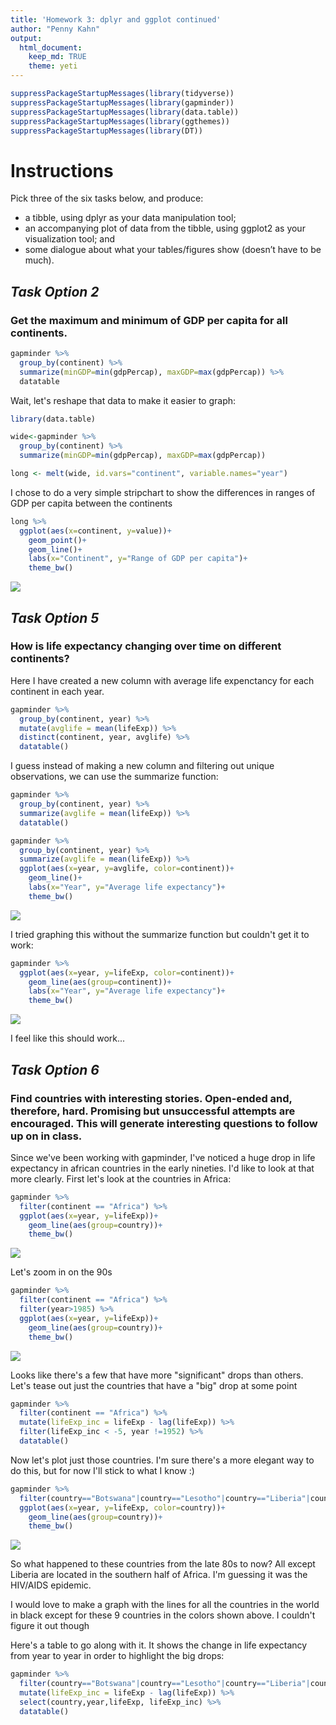 ```yaml
---
title: 'Homework 3: dplyr and ggplot continued'
author: "Penny Kahn"
output: 
  html_document:
    keep_md: TRUE
    theme: yeti
---
```


```r
suppressPackageStartupMessages(library(tidyverse))
suppressPackageStartupMessages(library(gapminder))
suppressPackageStartupMessages(library(data.table))
suppressPackageStartupMessages(library(ggthemes))
suppressPackageStartupMessages(library(DT))
```

# Instructions

Pick three of the six tasks below, and produce:

* a tibble, using dplyr as your data manipulation tool;
* an accompanying plot of data from the tibble, using ggplot2 as your visualization tool; and
* some dialogue about what your tables/figures show (doesn’t have to be much).

## _Task Option 2_
### Get the maximum and minimum of GDP per capita for all continents.

```r
gapminder %>%
  group_by(continent) %>% 
  summarize(minGDP=min(gdpPercap), maxGDP=max(gdpPercap)) %>% 
  datatable
```

<!--html_preserve--><div id="htmlwidget-7fc705f2ba559eefab9b" style="width:100%;height:auto;" class="datatables html-widget"></div>
<script type="application/json" data-for="htmlwidget-7fc705f2ba559eefab9b">{"x":{"filter":"none","data":[["1","2","3","4","5"],["Africa","Americas","Asia","Europe","Oceania"],[241.1658765,1201.637154,331,973.5331948,10039.59564],[21951.21176,42951.65309,113523.1329,49357.19017,34435.36744]],"container":"<table class=\"display\">\n  <thead>\n    <tr>\n      <th> <\/th>\n      <th>continent<\/th>\n      <th>minGDP<\/th>\n      <th>maxGDP<\/th>\n    <\/tr>\n  <\/thead>\n<\/table>","options":{"columnDefs":[{"className":"dt-right","targets":[2,3]},{"orderable":false,"targets":0}],"order":[],"autoWidth":false,"orderClasses":false}},"evals":[],"jsHooks":[]}</script><!--/html_preserve-->
Wait, let's reshape that data to make it easier to graph:

```r
library(data.table)
```

```r
wide<-gapminder %>%
  group_by(continent) %>% 
  summarize(minGDP=min(gdpPercap), maxGDP=max(gdpPercap))

long <- melt(wide, id.vars="continent", variable.names="year")
```

I chose to do a very simple stripchart to show the differences in ranges of GDP per capita between the continents

```r
long %>% 
  ggplot(aes(x=continent, y=value))+
    geom_point()+
    geom_line()+
    labs(x="Continent", y="Range of GDP per capita")+
    theme_bw()
```

![](Hw03_dplyr_cont_files/figure-html/unnamed-chunk-5-1.png)<!-- -->



## _Task Option 5_
### How is life expectancy changing over time on different continents?

Here I have created a new column with average life expenctancy for each continent in each year.

```r
gapminder %>% 
  group_by(continent, year) %>% 
  mutate(avglife = mean(lifeExp)) %>% 
  distinct(continent, year, avglife) %>% 
  datatable()
```

<!--html_preserve--><div id="htmlwidget-77caa3872e1b8b079497" style="width:100%;height:auto;" class="datatables html-widget"></div>
<script type="application/json" data-for="htmlwidget-77caa3872e1b8b079497">{"x":{"filter":"none","data":[["1","2","3","4","5","6","7","8","9","10","11","12","13","14","15","16","17","18","19","20","21","22","23","24","25","26","27","28","29","30","31","32","33","34","35","36","37","38","39","40","41","42","43","44","45","46","47","48","49","50","51","52","53","54","55","56","57","58","59","60"],["Asia","Asia","Asia","Asia","Asia","Asia","Asia","Asia","Asia","Asia","Asia","Asia","Europe","Europe","Europe","Europe","Europe","Europe","Europe","Europe","Europe","Europe","Europe","Europe","Africa","Africa","Africa","Africa","Africa","Africa","Africa","Africa","Africa","Africa","Africa","Africa","Americas","Americas","Americas","Americas","Americas","Americas","Americas","Americas","Americas","Americas","Americas","Americas","Oceania","Oceania","Oceania","Oceania","Oceania","Oceania","Oceania","Oceania","Oceania","Oceania","Oceania","Oceania"],[1952,1957,1962,1967,1972,1977,1982,1987,1992,1997,2002,2007,1952,1957,1962,1967,1972,1977,1982,1987,1992,1997,2002,2007,1952,1957,1962,1967,1972,1977,1982,1987,1992,1997,2002,2007,1952,1957,1962,1967,1972,1977,1982,1987,1992,1997,2002,2007,1952,1957,1962,1967,1972,1977,1982,1987,1992,1997,2002,2007],[46.3143939393939,49.3185442424242,51.563223030303,54.66364,57.3192690909091,59.6105563636364,62.6179393939394,64.8511818181818,66.5372121212121,68.0205151515152,69.2338787878788,70.7284848484849,64.4085,66.7030666666667,68.5392333333333,69.7376,70.7750333333333,71.9377666666667,72.8064,73.6421666666667,74.4401,75.5051666666667,76.7006,77.6486,39.1355,41.2663461538462,43.3194423076923,45.3345384615385,47.4509423076923,49.5804230769231,51.5928653846154,53.3447884615385,53.6295769230769,53.5982692307692,53.3252307692308,54.8060384615385,53.27984,55.96028,58.39876,60.41092,62.39492,64.39156,66.22884,68.09072,69.56836,71.15048,72.42204,73.60812,69.255,70.295,71.085,71.31,71.91,72.855,74.29,75.32,76.945,78.19,79.74,80.7195]],"container":"<table class=\"display\">\n  <thead>\n    <tr>\n      <th> <\/th>\n      <th>continent<\/th>\n      <th>year<\/th>\n      <th>avglife<\/th>\n    <\/tr>\n  <\/thead>\n<\/table>","options":{"columnDefs":[{"className":"dt-right","targets":[2,3]},{"orderable":false,"targets":0}],"order":[],"autoWidth":false,"orderClasses":false}},"evals":[],"jsHooks":[]}</script><!--/html_preserve-->
I guess instead of making a new column and filtering out unique observations, we can use the summarize function:

```r
gapminder %>% 
  group_by(continent, year) %>% 
  summarize(avglife = mean(lifeExp)) %>% 
  datatable()
```

<!--html_preserve--><div id="htmlwidget-0fa5a79bf6c55cddfee3" style="width:100%;height:auto;" class="datatables html-widget"></div>
<script type="application/json" data-for="htmlwidget-0fa5a79bf6c55cddfee3">{"x":{"filter":"none","data":[["1","2","3","4","5","6","7","8","9","10","11","12","13","14","15","16","17","18","19","20","21","22","23","24","25","26","27","28","29","30","31","32","33","34","35","36","37","38","39","40","41","42","43","44","45","46","47","48","49","50","51","52","53","54","55","56","57","58","59","60"],["Africa","Africa","Africa","Africa","Africa","Africa","Africa","Africa","Africa","Africa","Africa","Africa","Americas","Americas","Americas","Americas","Americas","Americas","Americas","Americas","Americas","Americas","Americas","Americas","Asia","Asia","Asia","Asia","Asia","Asia","Asia","Asia","Asia","Asia","Asia","Asia","Europe","Europe","Europe","Europe","Europe","Europe","Europe","Europe","Europe","Europe","Europe","Europe","Oceania","Oceania","Oceania","Oceania","Oceania","Oceania","Oceania","Oceania","Oceania","Oceania","Oceania","Oceania"],[1952,1957,1962,1967,1972,1977,1982,1987,1992,1997,2002,2007,1952,1957,1962,1967,1972,1977,1982,1987,1992,1997,2002,2007,1952,1957,1962,1967,1972,1977,1982,1987,1992,1997,2002,2007,1952,1957,1962,1967,1972,1977,1982,1987,1992,1997,2002,2007,1952,1957,1962,1967,1972,1977,1982,1987,1992,1997,2002,2007],[39.1355,41.2663461538462,43.3194423076923,45.3345384615385,47.4509423076923,49.5804230769231,51.5928653846154,53.3447884615385,53.6295769230769,53.5982692307692,53.3252307692308,54.8060384615385,53.27984,55.96028,58.39876,60.41092,62.39492,64.39156,66.22884,68.09072,69.56836,71.15048,72.42204,73.60812,46.3143939393939,49.3185442424242,51.563223030303,54.66364,57.3192690909091,59.6105563636364,62.6179393939394,64.8511818181818,66.5372121212121,68.0205151515152,69.2338787878788,70.7284848484849,64.4085,66.7030666666667,68.5392333333333,69.7376,70.7750333333333,71.9377666666667,72.8064,73.6421666666667,74.4401,75.5051666666667,76.7006,77.6486,69.255,70.295,71.085,71.31,71.91,72.855,74.29,75.32,76.945,78.19,79.74,80.7195]],"container":"<table class=\"display\">\n  <thead>\n    <tr>\n      <th> <\/th>\n      <th>continent<\/th>\n      <th>year<\/th>\n      <th>avglife<\/th>\n    <\/tr>\n  <\/thead>\n<\/table>","options":{"columnDefs":[{"className":"dt-right","targets":[2,3]},{"orderable":false,"targets":0}],"order":[],"autoWidth":false,"orderClasses":false}},"evals":[],"jsHooks":[]}</script><!--/html_preserve-->


```r
gapminder %>% 
  group_by(continent, year) %>% 
  summarize(avglife = mean(lifeExp)) %>% 
  ggplot(aes(x=year, y=avglife, color=continent))+
    geom_line()+
    labs(x="Year", y="Average life expectancy")+
    theme_bw()
```

![](Hw03_dplyr_cont_files/figure-html/unnamed-chunk-8-1.png)<!-- -->

I tried graphing this without the summarize function but couldn't get it to work:

```r
gapminder %>% 
  ggplot(aes(x=year, y=lifeExp, color=continent))+
    geom_line(aes(group=continent))+
    labs(x="Year", y="Average life expectancy")+
    theme_bw()
```

![](Hw03_dplyr_cont_files/figure-html/unnamed-chunk-9-1.png)<!-- -->

I feel like this should work...


## _Task Option 6_
### Find countries with interesting stories. Open-ended and, therefore, hard. Promising but unsuccessful attempts are encouraged. This will generate interesting questions to follow up on in class.

Since we've been working with gapminder, I've noticed a huge drop in life expectancy in african countries in the early nineties. I'd like to look at that more clearly. First let's look at the countries in Africa:

```r
gapminder %>% 
  filter(continent == "Africa") %>% 
  ggplot(aes(x=year, y=lifeExp))+
    geom_line(aes(group=country))+
    theme_bw()
```

![](Hw03_dplyr_cont_files/figure-html/unnamed-chunk-10-1.png)<!-- -->

Let's zoom in on the 90s

```r
gapminder %>% 
  filter(continent == "Africa") %>% 
  filter(year>1985) %>% 
  ggplot(aes(x=year, y=lifeExp))+
    geom_line(aes(group=country))+
    theme_bw()
```

![](Hw03_dplyr_cont_files/figure-html/unnamed-chunk-11-1.png)<!-- -->

Looks like there's a few that have more "significant" drops than others. Let's tease out just the countries that have a "big" drop at some point

```r
gapminder %>% 
  filter(continent == "Africa") %>% 
  mutate(lifeExp_inc = lifeExp - lag(lifeExp)) %>% 
  filter(lifeExp_inc < -5, year !=1952) %>% 
  datatable()
```

<!--html_preserve--><div id="htmlwidget-c7352ed8eb200a1aa85b" style="width:100%;height:auto;" class="datatables html-widget"></div>
<script type="application/json" data-for="htmlwidget-c7352ed8eb200a1aa85b">{"x":{"filter":"none","data":[["1","2","3","4","5","6","7","8","9","10","11"],["Botswana","Botswana","Lesotho","Liberia","Namibia","Rwanda","South Africa","Swaziland","Zambia","Zimbabwe","Zimbabwe"],["Africa","Africa","Africa","Africa","Africa","Africa","Africa","Africa","Africa","Africa","Africa"],[1997,2002,2002,1992,2002,1992,2002,2002,1997,1997,2002],[52.556,46.634,44.593,40.802,51.479,23.599,53.365,43.869,40.238,46.809,39.989],[1536536,1630347,2046772,1912974,1972153,7290203,44433622,1130269,9417789,11404948,11926563],[8647.142313,11003.60508,1275.184575,636.6229191,4072.324751,737.0685949,7710.946444,4128.116943,1071.353818,792.4499603,672.0386227],[-10.189,-5.922,-10.965,-5.225,-7.43,-20.421,-6.871,-10.42,-5.862,-13.568,-6.82]],"container":"<table class=\"display\">\n  <thead>\n    <tr>\n      <th> <\/th>\n      <th>country<\/th>\n      <th>continent<\/th>\n      <th>year<\/th>\n      <th>lifeExp<\/th>\n      <th>pop<\/th>\n      <th>gdpPercap<\/th>\n      <th>lifeExp_inc<\/th>\n    <\/tr>\n  <\/thead>\n<\/table>","options":{"columnDefs":[{"className":"dt-right","targets":[3,4,5,6,7]},{"orderable":false,"targets":0}],"order":[],"autoWidth":false,"orderClasses":false}},"evals":[],"jsHooks":[]}</script><!--/html_preserve-->

Now let's plot just those countries. I'm sure there's a more elegant way to do this, but for now I'll stick to what I know :)

```r
gapminder %>% 
  filter(country=="Botswana"|country=="Lesotho"|country=="Liberia"|country=="Namibia"|country=="Rwanda"|country=="South Africa"|country=="Swaziland"|country=="Zambia"|country=="Zimbabwe") %>% 
  ggplot(aes(x=year, y=lifeExp, color=country))+
    geom_line(aes(group=country))+
    theme_bw()
```

![](Hw03_dplyr_cont_files/figure-html/unnamed-chunk-13-1.png)<!-- -->

So what happened to these countries from the late 80s to now? All except Liberia are located in the southern half of Africa. I'm guessing it was the HIV/AIDS epidemic. 

I would love to make a graph with the lines for all the countries in the world in black except for these 9 countries in the colors shown above. I couldn't figure it out though

Here's a table to go along with it. It shows the change in life expectancy from year to year in order to highlight the big drops:

```r
gapminder %>% 
  filter(country=="Botswana"|country=="Lesotho"|country=="Liberia"|country=="Namibia"|country=="Rwanda"|country=="South Africa"|country=="Swaziland"|country=="Zambia"|country=="Zimbabwe") %>% 
  mutate(lifeExp_inc = lifeExp - lag(lifeExp)) %>% 
  select(country,year,lifeExp, lifeExp_inc) %>% 
  datatable()
```

<!--html_preserve--><div id="htmlwidget-0535e092176887a50955" style="width:100%;height:auto;" class="datatables html-widget"></div>
<script type="application/json" data-for="htmlwidget-0535e092176887a50955">{"x":{"filter":"none","data":[["1","2","3","4","5","6","7","8","9","10","11","12","13","14","15","16","17","18","19","20","21","22","23","24","25","26","27","28","29","30","31","32","33","34","35","36","37","38","39","40","41","42","43","44","45","46","47","48","49","50","51","52","53","54","55","56","57","58","59","60","61","62","63","64","65","66","67","68","69","70","71","72","73","74","75","76","77","78","79","80","81","82","83","84","85","86","87","88","89","90","91","92","93","94","95","96","97","98","99","100","101","102","103","104","105","106","107","108"],["Botswana","Botswana","Botswana","Botswana","Botswana","Botswana","Botswana","Botswana","Botswana","Botswana","Botswana","Botswana","Lesotho","Lesotho","Lesotho","Lesotho","Lesotho","Lesotho","Lesotho","Lesotho","Lesotho","Lesotho","Lesotho","Lesotho","Liberia","Liberia","Liberia","Liberia","Liberia","Liberia","Liberia","Liberia","Liberia","Liberia","Liberia","Liberia","Namibia","Namibia","Namibia","Namibia","Namibia","Namibia","Namibia","Namibia","Namibia","Namibia","Namibia","Namibia","Rwanda","Rwanda","Rwanda","Rwanda","Rwanda","Rwanda","Rwanda","Rwanda","Rwanda","Rwanda","Rwanda","Rwanda","South Africa","South Africa","South Africa","South Africa","South Africa","South Africa","South Africa","South Africa","South Africa","South Africa","South Africa","South Africa","Swaziland","Swaziland","Swaziland","Swaziland","Swaziland","Swaziland","Swaziland","Swaziland","Swaziland","Swaziland","Swaziland","Swaziland","Zambia","Zambia","Zambia","Zambia","Zambia","Zambia","Zambia","Zambia","Zambia","Zambia","Zambia","Zambia","Zimbabwe","Zimbabwe","Zimbabwe","Zimbabwe","Zimbabwe","Zimbabwe","Zimbabwe","Zimbabwe","Zimbabwe","Zimbabwe","Zimbabwe","Zimbabwe"],[1952,1957,1962,1967,1972,1977,1982,1987,1992,1997,2002,2007,1952,1957,1962,1967,1972,1977,1982,1987,1992,1997,2002,2007,1952,1957,1962,1967,1972,1977,1982,1987,1992,1997,2002,2007,1952,1957,1962,1967,1972,1977,1982,1987,1992,1997,2002,2007,1952,1957,1962,1967,1972,1977,1982,1987,1992,1997,2002,2007,1952,1957,1962,1967,1972,1977,1982,1987,1992,1997,2002,2007,1952,1957,1962,1967,1972,1977,1982,1987,1992,1997,2002,2007,1952,1957,1962,1967,1972,1977,1982,1987,1992,1997,2002,2007,1952,1957,1962,1967,1972,1977,1982,1987,1992,1997,2002,2007],[47.622,49.618,51.52,53.298,56.024,59.319,61.484,63.622,62.745,52.556,46.634,50.728,42.138,45.047,47.747,48.492,49.767,52.208,55.078,57.18,59.685,55.558,44.593,42.592,38.48,39.486,40.502,41.536,42.614,43.764,44.852,46.027,40.802,42.221,43.753,45.678,41.725,45.226,48.386,51.159,53.867,56.437,58.968,60.835,61.999,58.909,51.479,52.906,40,41.5,43,44.1,44.6,45,46.218,44.02,23.599,36.087,43.413,46.242,45.009,47.985,49.951,51.927,53.696,55.527,58.161,60.834,61.888,60.236,53.365,49.339,41.407,43.424,44.992,46.633,49.552,52.537,55.561,57.678,58.474,54.289,43.869,39.613,42.038,44.077,46.023,47.768,50.107,51.386,51.821,50.821,46.1,40.238,39.193,42.384,48.451,50.469,52.358,53.995,55.635,57.674,60.363,62.351,60.377,46.809,39.989,43.487],[null,1.996,1.902,1.778,2.726,3.295,2.165,2.138,-0.877000000000002,-10.189,-5.922,4.094,-8.59,2.909,2.7,0.744999999999997,1.27500000000001,2.441,2.87,2.102,2.505,-4.127,-10.965,-2.001,-4.112,1.006,1.01600000000001,1.034,1.078,1.15000000000001,1.08799999999999,1.175,-5.225,1.419,1.532,1.925,-3.953,3.501,3.16,2.773,2.708,2.57,2.53100000000001,1.867,1.164,-3.09,-7.43,1.427,-12.906,1.5,1.5,1.1,0.5,0.399999999999999,1.218,-2.198,-20.421,12.488,7.32599999999999,2.829,-1.233,2.976,1.966,1.976,1.769,1.831,2.634,2.673,1.05399999999999,-1.652,-6.871,-4.026,-7.932,2.017,1.568,1.64100000000001,2.919,2.985,3.024,2.117,0.795999999999999,-4.185,-10.42,-4.256,2.425,2.039,1.94600000000001,1.745,2.339,1.279,0.434999999999995,-1,-4.721,-5.862,-1.045,3.191,6.067,2.018,1.889,1.637,1.64,2.039,2.689,1.988,-1.974,-13.568,-6.82,3.498]],"container":"<table class=\"display\">\n  <thead>\n    <tr>\n      <th> <\/th>\n      <th>country<\/th>\n      <th>year<\/th>\n      <th>lifeExp<\/th>\n      <th>lifeExp_inc<\/th>\n    <\/tr>\n  <\/thead>\n<\/table>","options":{"columnDefs":[{"className":"dt-right","targets":[2,3,4]},{"orderable":false,"targets":0}],"order":[],"autoWidth":false,"orderClasses":false}},"evals":[],"jsHooks":[]}</script><!--/html_preserve-->


